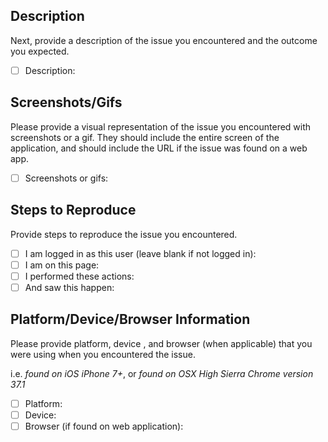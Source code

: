 <!-- The issue Title should be something like "As a <user> when I <do this> <this happens>" -->

## Description

Next, provide a description of the issue you encountered and the outcome you expected.

- [ ] Description:

## Screenshots/Gifs

Please provide a visual representation of the issue you encountered with screenshots or a gif. They should include the entire screen of the application, and should include the URL if the issue was found on a web app.

- [ ] Screenshots or gifs:

## Steps to Reproduce

Provide steps to reproduce the issue you encountered.

- [ ] I am logged in as this user (leave blank if not logged in):
- [ ] I am on this page:
- [ ] I performed these actions:
- [ ] And saw this happen:

## Platform/Device/Browser Information

Please provide platform, device , and browser (when applicable) that you were using when you encountered the issue.

i.e. _found on iOS iPhone 7+_, or _found on OSX High Sierra Chrome version 37.1_

- [ ] Platform:
- [ ] Device:
- [ ] Browser (if found on web application):
